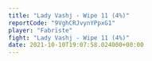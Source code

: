 ```yaml
---
title: "Lady Vashj - Wipe 11 (4%)"
reportCode: "9VghCRJvynYPpxG1"
player: "Fabrïste"
fight: "Lady Vashj - Wipe 11 (4%)"
date: 2021-10-10T19:07:58.024000+00:00
---
```

